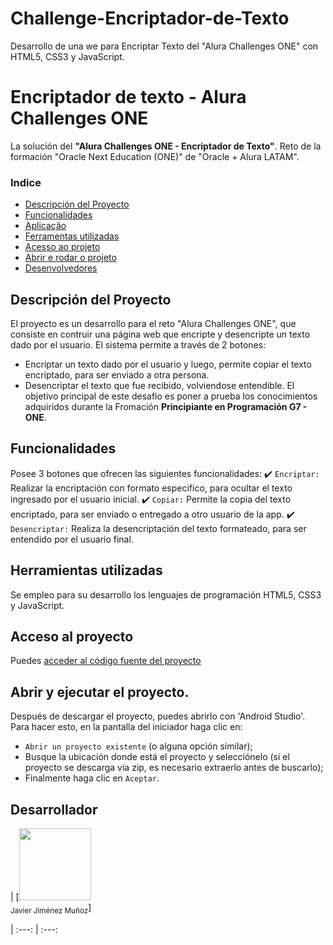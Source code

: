 # Challenge-Encriptador-de-Texto
Desarrollo de una we para Encriptar Texto del "Alura Challenges ONE" con HTML5, CSS3 y JavaScript.

# Encriptador de texto - Alura Challenges ONE
La solución del **"Alura Challenges ONE - Encriptador de Texto"**. Reto de la formación "Oracle Next Education (ONE)" de "Oracle + Alura LATAM". 

### Indice 
- [Descripción del Proyecto](#descripción-del-proyecto)
- [Funcionalidades](#funcionalidades)
- [Aplicação](#aplicação)
- [Ferramentas utilizadas](#ferramentas-utilizadas)
- [Acesso ao projeto](#acesso-ao-projeto)
- [Abrir e rodar o projeto](#abrir-e-rodar-o-projeto)
- [Desenvolvedores](#desenvolvedores)
  
## Descripción del Proyecto
El proyecto es un desarrollo para el reto "Alura Challenges ONE", que consiste en contruir una página web que encripte y desencripte un texto dado por el usuario.
El sistema permite a través de 2 botones: 
- Encriptar un texto dado por el usuario y luego, permite copiar el texto encriptado, para ser enviado a otra persona.
- Desencriptar el texto que fue recibido, volviendose entendible.
El objetivo principal de este desafio es poner a prueba los conocimientos adquiridos durante la Fromación **Principiante en Programación G7 - ONE**.

## Funcionalidades
Posee 3 botones que ofrecen las siguientes funcionalidades:
:heavy_check_mark: `Encriptar:` Realizar la encriptación con formato especifico, para ocultar el texto ingresado por el usuario inicial.
:heavy_check_mark: `Copiar:` Permite la copia del texto encriptado, para ser enviado o entregado a otro usuario de la app.
:heavy_check_mark: `Desencriptar:` Realiza la desencriptación del texto formateado, para ser entendido por el usuario final.

## Herramientas utilizadas
Se empleo para su desarrollo los lenguajes de programación HTML5, CSS3 y JavaScript.

## Acceso al proyecto
 Puedes [acceder al código fuente del proyecto](https://github.com/JavierAlonsoJM)

 ## Abrir y ejecutar el proyecto.
Después de descargar el proyecto, puedes abrirlo con 'Android Studio'. Para hacer esto, en la pantalla del iniciador haga clic en:
- `Abrir un proyecto existente` (o alguna opción similar);
- Busque la ubicación donde está el proyecto y selecciónelo (si el proyecto se descarga vía zip, es necesario extraerlo antes de buscarlo);
- Finalmente haga clic en `Aceptar`.

## Desarrollador
| [<img src="https://avatars.githubusercontent.com/u/37356058?v=4" width=115><br><sub>Javier Jiménez Muñoz</sub>]

| :---: | :---: 
 
